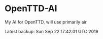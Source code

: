 # OpenTTD-AI
My AI for OpenTTD, will use primarily air

Latest backup: Sun Sep 22 17:42:01 UTC 2019
